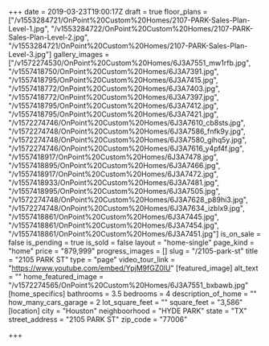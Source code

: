 +++
date = 2019-03-23T19:00:17Z
draft = true
floor_plans = ["/v1553284721/OnPoint%20Custom%20Homes/2107-PARK-Sales-Plan-Level-1.jpg", "/v1553284722/OnPoint%20Custom%20Homes/2107-PARK-Sales-Plan-Level-2.jpg", "/v1553284721/OnPoint%20Custom%20Homes/2107-PARK-Sales-Plan-Level-3.jpg"]
gallery_images = ["/v1572274530/OnPoint%20Custom%20Homes/6J3A7551_mw1rfb.jpg", "/v1557418750/OnPoint%20Custom%20Homes/6J3A7391.jpg", "/v1557418795/OnPoint%20Custom%20Homes/6J3A7415.jpg", "/v1557418772/OnPoint%20Custom%20Homes/6J3A7403.jpg", "/v1557418772/OnPoint%20Custom%20Homes/6J3A7397.jpg", "/v1557418795/OnPoint%20Custom%20Homes/6J3A7412.jpg", "/v1557418795/OnPoint%20Custom%20Homes/6J3A7421.jpg", "/v1572274746/OnPoint%20Custom%20Homes/6J3A7610_cb8sts.jpg", "/v1572274748/OnPoint%20Custom%20Homes/6J3A7586_fnfk9y.jpg", "/v1572274748/OnPoint%20Custom%20Homes/6J3A7580_gihq5y.jpg", "/v1572274746/OnPoint%20Custom%20Homes/6J3A7616_y4pf4f.jpg", "/v1557418917/OnPoint%20Custom%20Homes/6J3A7478.jpg", "/v1557418895/OnPoint%20Custom%20Homes/6J3A7466.jpg", "/v1557418917/OnPoint%20Custom%20Homes/6J3A7472.jpg", "/v1557418933/OnPoint%20Custom%20Homes/6J3A7481.jpg", "/v1557418995/OnPoint%20Custom%20Homes/6J3A7505.jpg", "/v1572274748/OnPoint%20Custom%20Homes/6J3A7628_p89hi3.jpg", "/v1572274748/OnPoint%20Custom%20Homes/6J3A7634_izblx9.jpg", "/v1557418861/OnPoint%20Custom%20Homes/6J3A7445.jpg", "/v1557418861/OnPoint%20Custom%20Homes/6J3A7454.jpg", "/v1557418861/OnPoint%20Custom%20Homes/6J3A7451.jpg"]
is_on_sale = false
is_pending = true
is_sold = false
layout = "home-single"
page_kind = "home"
price = "879,999"
progress_images = []
slug = "/2105-park-st"
title = "2105 PARK ST"
type = "page"
video_tour_link = "https://www.youtube.com/embed/YpjM9fGZ0lU"
[featured_image]
alt_text = ""
home_featured_image = "/v1572274565/OnPoint%20Custom%20Homes/6J3A7551_bxbawb.jpg"
[home_specifics]
bathrooms = 3.5
bedrooms = 4
description_of_home = ""
how_many_cars_garage = 2
lot_square_feet = ""
square_feet = "3,586"
[location]
city = "Houston"
neighboorhood = "HYDE PARK"
state = "TX"
street_address = "2105 PARK ST"
zip_code = "77006"

+++
